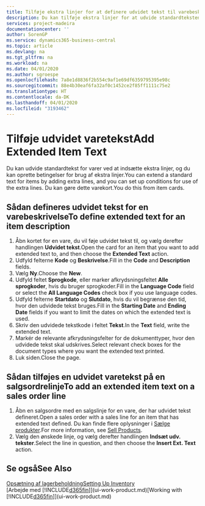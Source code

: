 ```yaml
---
title: Tilføje ekstra linjer for at definere udvidet tekst til varebeskrivelser | Microsoft Docs
description: Du kan tilføje ekstra linjer for at udvide standardteksten, der beskriver en vare.
services: project-madeira
documentationcenter: ''
author: SorenGP
ms.service: dynamics365-business-central
ms.topic: article
ms.devlang: na
ms.tgt_pltfrm: na
ms.workload: na
ms.date: 04/01/2020
ms.author: sgroespe
ms.openlocfilehash: 7a8e1d8836f2b554c9af1e69df6359795395e98c
ms.sourcegitcommit: 88e4b30eaf6fa32af0c1452ce2f85ff1111c75e2
ms.translationtype: HT
ms.contentlocale: da-DK
ms.lasthandoff: 04/01/2020
ms.locfileid: "3193462"
---
```

# <a name="add-extended-item-text"></a><span data-ttu-id="846f7-103">Tilføje udvidet varetekst</span><span class="sxs-lookup"><span data-stu-id="846f7-103">Add Extended Item Text</span></span>
<span data-ttu-id="846f7-104">Du kan udvide standardtekst for varer ved at indsætte ekstra linjer, og du kan oprette betingelser for brug af ekstra linjer.</span><span class="sxs-lookup"><span data-stu-id="846f7-104">You can extend a standard text for items by adding extra lines, and you can set up conditions for use of the extra lines.</span></span> <span data-ttu-id="846f7-105">Du kan gøre dette varekort.</span><span class="sxs-lookup"><span data-stu-id="846f7-105">You do this from item cards.</span></span>

## <a name="to-define-extended-text-for-an-item-description"></a><span data-ttu-id="846f7-106">Sådan defineres udvidet tekst for en varebeskrivelse</span><span class="sxs-lookup"><span data-stu-id="846f7-106">To define extended text for an item description</span></span>
1. <span data-ttu-id="846f7-107">Åbn kortet for en vare, du vil føje udvidet tekst til, og vælg derefter handlingen **Udvidet tekst**.</span><span class="sxs-lookup"><span data-stu-id="846f7-107">Open the card for an item that you want to add extended text to, and then choose the **Extended Text** action.</span></span>
2. <span data-ttu-id="846f7-108">Udfyld felterne **Kode** og **Beskrivelse**.</span><span class="sxs-lookup"><span data-stu-id="846f7-108">Fill in the **Code** and **Description** fields.</span></span>
3. <span data-ttu-id="846f7-109">Vælg **Ny**.</span><span class="sxs-lookup"><span data-stu-id="846f7-109">Choose the **New**.</span></span>
4. <span data-ttu-id="846f7-110">Udfyld feltet **Sprogkode**, eller marker afkrydsningsfeltet **Alle sprogkoder**, hvis du bruger sprogkoder.</span><span class="sxs-lookup"><span data-stu-id="846f7-110">Fill in the **Language Code** field or select the **All Language Codes** check box if you use language codes.</span></span>
5. <span data-ttu-id="846f7-111">Udfyld felterne **Startdato** og **Slutdato**, hvis du vil begrænse den tid, hvor den udvidede tekst bruges.</span><span class="sxs-lookup"><span data-stu-id="846f7-111">Fill in the **Starting Date** and **Ending Date** fields if you want to limit the dates on which the extended text is used.</span></span>
6. <span data-ttu-id="846f7-112">Skriv den udvidede tekstkode i feltet **Tekst**.</span><span class="sxs-lookup"><span data-stu-id="846f7-112">In the **Text** field, write the extended text.</span></span>
7. <span data-ttu-id="846f7-113">Markér de relevante afkrydsningsfelter for de dokumenttyper, hvor den udvidede tekst skal udskrives.</span><span class="sxs-lookup"><span data-stu-id="846f7-113">Select relevant check boxes for the document types where you want the extended text printed.</span></span>
8. <span data-ttu-id="846f7-114">Luk siden.</span><span class="sxs-lookup"><span data-stu-id="846f7-114">Close the page.</span></span>

## <a name="to-add-an-extended-item-text-on-a-sales-order-line"></a><span data-ttu-id="846f7-115">Sådan tilføjes en udvidet varetekst på en salgsordrelinje</span><span class="sxs-lookup"><span data-stu-id="846f7-115">To add an extended item text on a sales order line</span></span>
1. <span data-ttu-id="846f7-116">Åbn en salgsordre med en salgslinje for en vare, der har udvidet tekst defineret.</span><span class="sxs-lookup"><span data-stu-id="846f7-116">Open a sales order with a sales line for an item that has extended text defined.</span></span> <span data-ttu-id="846f7-117">Du kan finde flere oplysninger i [Sælge produkter](sales-how-sell-products.md).</span><span class="sxs-lookup"><span data-stu-id="846f7-117">For more information, see [Sell Products](sales-how-sell-products.md).</span></span>
2. <span data-ttu-id="846f7-118">Vælg den ønskede linje, og vælg derefter handlingen **Indsæt udv. tekster**.</span><span class="sxs-lookup"><span data-stu-id="846f7-118">Select the line in question, and then choose the **Insert Ext. Text** action.</span></span>

## <a name="see-also"></a><span data-ttu-id="846f7-119">Se også</span><span class="sxs-lookup"><span data-stu-id="846f7-119">See Also</span></span>
[<span data-ttu-id="846f7-120">Opsætning af lagerbeholdning</span><span class="sxs-lookup"><span data-stu-id="846f7-120">Setting Up Inventory</span></span>](inventory-setup-inventory.md)  
<span data-ttu-id="846f7-121">[Arbejde med [!INCLUDE[d365fin](includes/d365fin_md.md)]](ui-work-product.md)</span><span class="sxs-lookup"><span data-stu-id="846f7-121">[Working with [!INCLUDE[d365fin](includes/d365fin_md.md)]](ui-work-product.md)</span></span>
